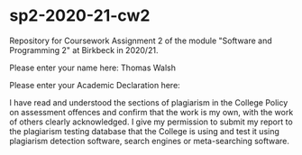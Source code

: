 # sp2-2020-21-cw2

Repository for Coursework Assignment 2 of the module
"Software and Programming 2" at Birkbeck in 2020/21.

Please enter your name here: Thomas Walsh

Please enter your Academic Declaration here:

I have read and understood the sections of plagiarism in the College Policy on assessment offences and confirm that the work is my own, with the work of others clearlyacknowledged. I give my permission to submit my report to the plagiarism testingdatabase that the College is using and test it using plagiarism detection software,search engines or meta-searching software.